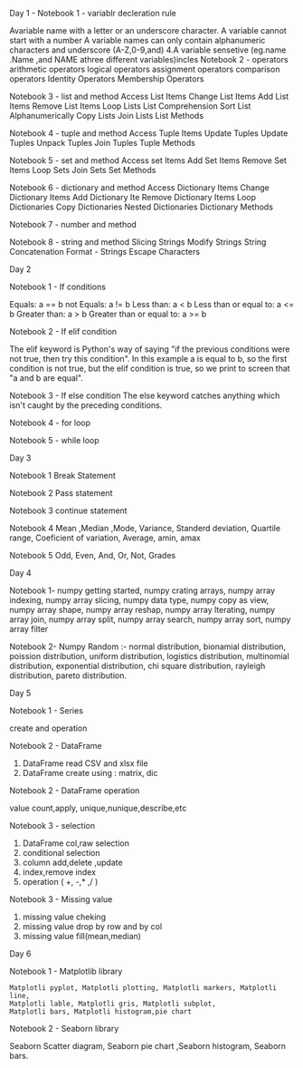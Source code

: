 Day 1 - Notebook 1 - variablr decleration rule

Avariable name with a letter or an underscore character.
A variable cannot start with a number
A variable names can only contain alphanumeric characters and underscore (A-Z,0-9,and)
4.A variable sensetive (eg.name .Name ,and NAME athree different variables)incles
Notebook 2 - operators arithmetic operators logical operators assignment operators comparison operators Identity Operators Membership Operators

Notebook 3 - list and method Access List Items Change List Items Add List Items Remove List Items Loop Lists List Comprehension Sort List Alphanumerically Copy Lists Join Lists List Methods

Notebook 4 - tuple and method Access Tuple Items Update Tuples Update Tuples Unpack Tuples Join Tuples Tuple Methods

Notebook 5 - set and method Access set Items Add Set Items Remove Set Items Loop Sets Join Sets Set Methods

Notebook 6 - dictionary and method Access Dictionary Items Change Dictionary Items Add Dictionary Ite Remove Dictionary Items Loop Dictionaries Copy Dictionaries Nested Dictionaries Dictionary Methods

Notebook 7 - number and method

Notebook 8 - string and method Slicing Strings Modify Strings String Concatenation Format - Strings Escape Characters
   
Day 2

Notebook 1 - If conditions

Equals: a == b
not Equals: a != b
Less than: a < b
Less than or equal to: a <= b
Greater than: a > b
Greater than or equal to: a >= b

Notebook 2 - If elif condition

The elif keyword is Python's way of saying "if the previous conditions were not true, then try this condition".
In this example a is equal to b, so the first condition is not true, but the elif condition is true, so we print to screen that "a and b are equal".

Notebook 3 - If else condition
The else keyword catches anything which isn't caught by the preceding conditions.

Notebook 4 - for loop

Notebook 5 - while loop

Day 3

Notebook 1 Break Statement

Notebook 2 Pass statement

Notebook 3 continue statement

Notebook 4
Mean ,Median ,Mode, Variance, Standerd deviation, Quartile range, Coeficient of variation, Average, amin, amax

Notebook 5
Odd, Even, And, Or, Not, Grades

Day 4

Notebook 1- numpy getting started, numpy crating arrays, numpy array indexing, numpy array slicing, numpy data type, numpy copy as view,
numpy array shape, numpy array reshap, numpy array lterating, numpy array join, numpy array split, numpy array search, numpy array sort, 
numpy array filter

Notebook 2- 
Numpy Random :- normal distribution, bionamial distribution, poission distribution, uniform distribution, logistics distribution, multinomial distribution, 
exponential distribution, chi square distribution, rayleigh distribution, pareto distribution.

Day 5

Notebook 1 - Series 

create and operation 

Notebook 2 - DataFrame

1) DataFrame read CSV and xlsx file
2)  DataFrame create using : matrix, dic

Notebook 2 - DataFrame operation

value count,apply, unique,nunique,describe,etc

Notebook 3 - selection

1) DataFrame col,raw selection
2) conditional selection
3) column add,delete ,update
4) index,remove index
5) operation ( +, -,* ,/ )
   
Notebook 3 - Missing value 

1) missing value cheking
2) missing value drop by row and by col
3) missing value fill(mean,median)

Day 6 

Notebook 1 -  Matplotlib library

    Matplotli pyplot, Matplotli plotting, Matplotli markers, Matplotli line, 
    Matplotli lable, Matplotli gris, Matplotli subplot,
    Matplotli bars, Matplotli histogram,pie chart

Notebook 2 - Seaborn library

Seaborn Scatter diagram, Seaborn pie chart ,Seaborn histogram, Seaborn bars.

   

